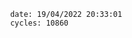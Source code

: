 

                date: 19/04/2022 20:33:01
                cycles: 10860

                         